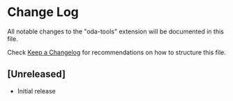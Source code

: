 # Change Log

All notable changes to the "oda-tools" extension will be documented in this file.

Check [Keep a Changelog](http://keepachangelog.com/) for recommendations on how to structure this file.

## [Unreleased]

- Initial release